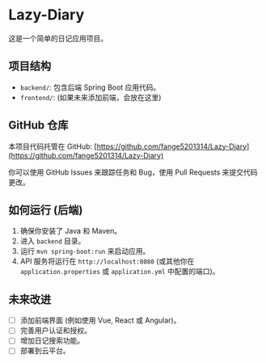 # Lazy-Diary

这是一个简单的日记应用项目。

## 项目结构

- `backend/`: 包含后端 Spring Boot 应用代码。
- `frontend/`: (如果未来添加前端，会放在这里)

## GitHub 仓库

本项目代码托管在 GitHub: [https://github.com/fange5201314/Lazy-Diary](https://github.com/fange5201314/Lazy-Diary)

你可以使用 GitHub Issues 来跟踪任务和 Bug，使用 Pull Requests 来提交代码更改。

## 如何运行 (后端)

1.  确保你安装了 Java 和 Maven。
2.  进入 `backend` 目录。
3.  运行 `mvn spring-boot:run` 来启动应用。
4.  API 服务将运行在 `http://localhost:8080` (或其他你在 `application.properties` 或 `application.yml` 中配置的端口)。

## 未来改进

- [ ] 添加前端界面 (例如使用 Vue, React 或 Angular)。
- [ ] 完善用户认证和授权。
- [ ] 增加日记搜索功能。
- [ ] 部署到云平台。 